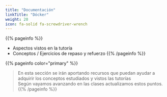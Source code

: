 ```yaml
---
title: "Documentación"
linkTitle: "Dócker"
weight: 20
icon: fa-solid fa-screwdriver-wrench
---
```


{{% pageinfo %}}
* Aspectos vistos en la tutoría 
* Conceptos / Ejercicios de repaso y refuerzo
{{% /pageinfo %}}

{{% pageinfo color="primary" %}}
> En esta sección se irán aportando recursos que puedan ayudar a adquirir los conceptos estudiados y vistos las tutorías  
Según vayamos avanzando en las clases actualizamos estos puntos.
{{% /pageinfo %}}


